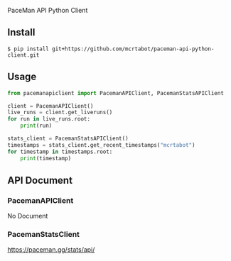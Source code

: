 PaceMan API Python Client

## Install

```shell
$ pip install git+https://github.com/mcrtabot/paceman-api-python-client.git
```

## Usage

```python
from pacemanapiclient import PacemanAPIClient, PacemanStatsAPIClient

client = PacemanAPIClient()
live_runs = client.get_liveruns()
for run in live_runs.root:
    print(run)

stats_client = PacemanStatsAPIClient()
timestamps = stats_client.get_recent_timestamps("mcrtabot")
for timestamp in timestamps.root:
    print(timestamp)
```

## API Document

### PacemanAPIClient

No Document

### PacemanStatsClient

https://paceman.gg/stats/api/
